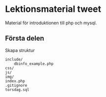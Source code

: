 # Lektionsmaterial tweet

Material för introduktionen till php och mysql.

## Första delen

Skapa struktur

    include/
        dbinfo_example.php
    css/
    js/
    img/
    index.php
    .gitignore
    torsdag.sql

